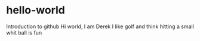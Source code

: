 # hello-world
Introduction to github
Hi world, I am Derek
I like golf and think hitting a small whit ball is fun
